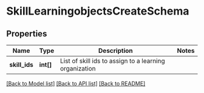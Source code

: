 # SkillLearningobjectsCreateSchema

## Properties
Name | Type | Description | Notes
------------ | ------------- | ------------- | -------------
**skill_ids** | **int[]** | List of skill ids to assign to a learning organization | 

[[Back to Model list]](../README.md#documentation-for-models) [[Back to API list]](../README.md#documentation-for-api-endpoints) [[Back to README]](../README.md)


